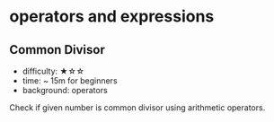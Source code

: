 # operators and expressions

## Common Divisor

- difficulty: ★☆☆
- time: ~ 15m for beginners
- background: operators

Check if given number is common divisor using arithmetic operators.

